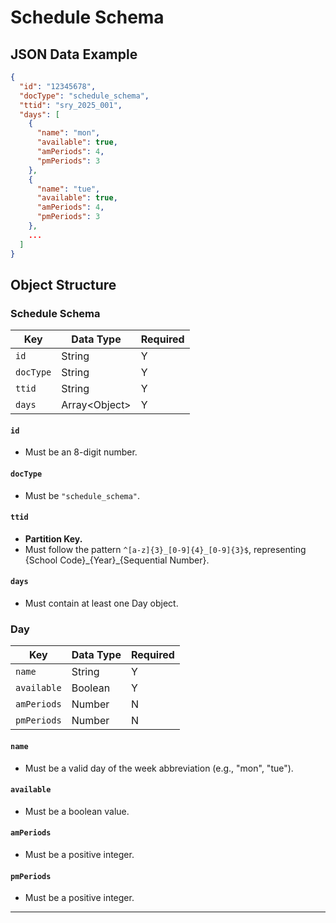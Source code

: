 # Schedule Schema

## JSON Data Example

```json
{
  "id": "12345678",
  "docType": "schedule_schema",
  "ttid": "sry_2025_001",
  "days": [
    {
      "name": "mon",
      "available": true,
      "amPeriods": 4,
      "pmPeriods": 3
    },
    {
      "name": "tue",
      "available": true,
      "amPeriods": 4,
      "pmPeriods": 3
    },
    ...
  ]
}
```

## Object Structure

### Schedule Schema

| Key       | Data Type      | Required |
| --------- | -------------- | -------- |
| `id`      | String         | Y        |
| `docType` | String         | Y        |
| `ttid`    | String         | Y        |
| `days`    | Array<Object\> | Y        |

#### `id`
- Must be an 8-digit number.

#### `docType`
- Must be `"schedule_schema"`.

#### `ttid`
- **Partition Key.**
- Must follow the pattern `^[a-z]{3}_[0-9]{4}_[0-9]{3}$`, representing {School Code}\_{Year}\_{Sequential Number}.

#### `days`
- Must contain at least one Day object.

### Day

| Key         | Data Type | Required |
| ----------- | --------- | -------- |
| `name`      | String    | Y        |
| `available` | Boolean   | Y        |
| `amPeriods` | Number    | N        |
| `pmPeriods` | Number    | N        |

#### `name`
- Must be a valid day of the week abbreviation (e.g., "mon", "tue").

#### `available`
- Must be a boolean value.

#### `amPeriods`
- Must be a positive integer.

#### `pmPeriods`
- Must be a positive integer.

---
